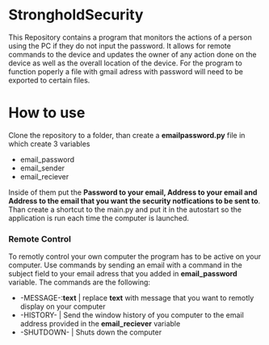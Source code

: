 # StrongholdSecurity
This Repository contains a program that monitors the actions of a person using the PC if they do not input the password. It allows for remote commands to the device and updates the owner of any action done on the device as well as the overall location of the device.
For the program to function poperly a file with gmail adress with password will need to be exported to certain files. 

# How to use
Clone the repository to a folder, than create a **emailpassword.py** file in which create 3 variables <br>
- email_password
- email_sender
- email_reciever
  
Inside of them put the **Password to your email, Address to your email and Address to the email that you want the security notfications to be sent to**. Than create a shortcut to the main.py and put it in the autostart so the application is run each time the computer is launched.

### Remote Control
To remotly control your own computer the program has to be active on your computer. Use commands by sending an email with a command in the subject field to your email adress that you added in **email_password** variable. The commands are the following:
- -MESSAGE-:**text** | replace **text** with message that you want to remotly display on your computer
- -HISTORY- | Send the window history of you computer to the email address provided in the **email_reciever** variable
- -SHUTDOWN- | Shuts down the computer

